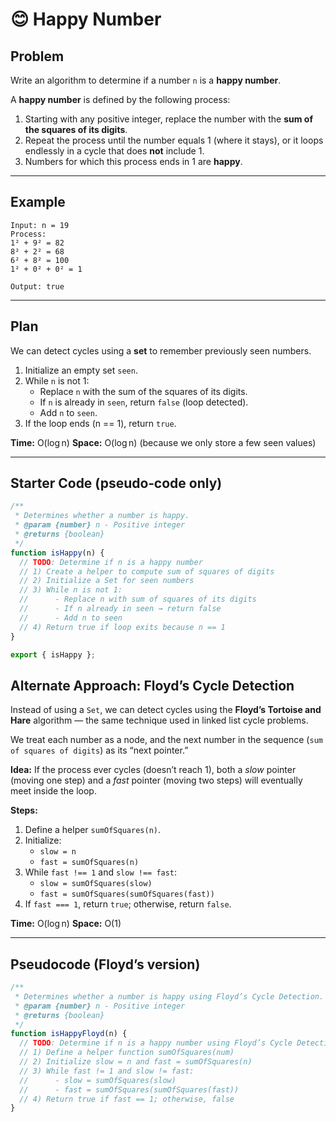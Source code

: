 # 😊 Happy Number

## Problem

Write an algorithm to determine if a number `n` is a **happy number**.

A **happy number** is defined by the following process:

1. Starting with any positive integer, replace the number with the **sum of the squares of its digits**.
2. Repeat the process until the number equals 1 (where it stays), or it loops endlessly in a cycle that does **not** include 1.
3. Numbers for which this process ends in 1 are **happy**.

---

## Example

```
Input: n = 19
Process:
1² + 9² = 82
8² + 2² = 68
6² + 8² = 100
1² + 0² + 0² = 1

Output: true
```

---

## Plan

We can detect cycles using a **set** to remember previously seen numbers.

1. Initialize an empty set `seen`.
2. While `n` is not 1:
   - Replace `n` with the sum of the squares of its digits.
   - If `n` is already in `seen`, return `false` (loop detected).
   - Add `n` to `seen`.
3. If the loop ends (n == 1), return `true`.

**Time:** O(log n)
**Space:** O(log n) (because we only store a few seen values)

---

## Starter Code (pseudo‑code only)

```js
/**
 * Determines whether a number is happy.
 * @param {number} n - Positive integer
 * @returns {boolean}
 */
function isHappy(n) {
  // TODO: Determine if n is a happy number
  // 1) Create a helper to compute sum of squares of digits
  // 2) Initialize a Set for seen numbers
  // 3) While n is not 1:
  //      - Replace n with sum of squares of its digits
  //      - If n already in seen → return false
  //      - Add n to seen
  // 4) Return true if loop exits because n == 1
}

export { isHappy };
```

## Alternate Approach: Floyd’s Cycle Detection

Instead of using a `Set`, we can detect cycles using the **Floyd’s Tortoise and Hare** algorithm — the same technique used in linked list cycle problems.

We treat each number as a node, and the next number in the sequence (`sum of squares of digits`) as its “next pointer.”

**Idea:**
If the process ever cycles (doesn’t reach 1), both a _slow_ pointer (moving one step) and a _fast_ pointer (moving two steps) will eventually meet inside the loop.

**Steps:**

1. Define a helper `sumOfSquares(n)`.
2. Initialize:
   - `slow = n`
   - `fast = sumOfSquares(n)`
3. While `fast !== 1` and `slow !== fast`:
   - `slow = sumOfSquares(slow)`
   - `fast = sumOfSquares(sumOfSquares(fast))`
4. If `fast === 1`, return `true`; otherwise, return `false`.

**Time:** O(log n)
**Space:** O(1)

---

## Pseudocode (Floyd’s version)

```js
/**
 * Determines whether a number is happy using Floyd’s Cycle Detection.
 * @param {number} n - Positive integer
 * @returns {boolean}
 */
function isHappyFloyd(n) {
  // TODO: Determine if n is a happy number using Floyd’s Cycle Detection
  // 1) Define a helper function sumOfSquares(num)
  // 2) Initialize slow = n and fast = sumOfSquares(n)
  // 3) While fast != 1 and slow != fast:
  //      - slow = sumOfSquares(slow)
  //      - fast = sumOfSquares(sumOfSquares(fast))
  // 4) Return true if fast == 1; otherwise, false
}
```
